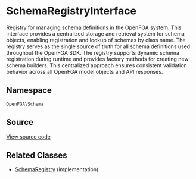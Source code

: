 # SchemaRegistryInterface

Registry for managing schema definitions in the OpenFGA system. This interface provides a centralized storage and retrieval system for schema objects, enabling registration and lookup of schemas by class name. The registry serves as the single source of truth for all schema definitions used throughout the OpenFGA SDK. The registry supports dynamic schema registration during runtime and provides factory methods for creating new schema builders. This centralized approach ensures consistent validation behavior across all OpenFGA model objects and API responses.

## Namespace
`OpenFGA\Schema`

## Source
[View source code](https://github.com/evansims/openfga-php/blob/main/src/Schema/SchemaRegistryInterface.php)


## Related Classes
* [SchemaRegistry](Schema/SchemaRegistry.md) (implementation)




